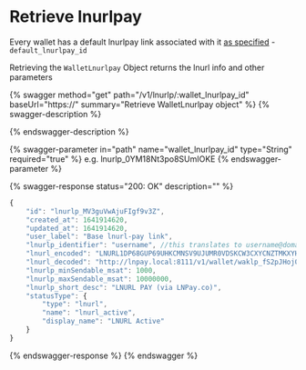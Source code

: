 # Retrieve lnurlpay

Every wallet has a default lnurlpay link associated with it [as specified](../wallets/retrieve.md) - `default_lnurlpay_id`

Retrieving the `WalletLnurlpay` Object returns the lnurl info and other parameters

{% swagger method="get" path="/v1/lnurlp/:wallet_lnurlpay_id" baseUrl="https://<yourdomain>" summary="Retrieve WalletLnurlpay object" %}
{% swagger-description %}

{% endswagger-description %}

{% swagger-parameter in="path" name="wallet_lnurlpay_id" type="String" required="true" %}
e.g. lnurlp\_0YM18Nt3po8SUmIOKE
{% endswagger-parameter %}

{% swagger-response status="200: OK" description="" %}
```javascript
{
    "id": "lnurlp_MV3guVwAjuFIgf9v3Z",
    "created_at": 1641914620,
    "updated_at": 1641914620,
    "user_label": "Base lnurl-pay link",
    "lnurlp_identifier": "username", //this translates to username@domain.com
    "lnurl_encoded": "LNURL1DP68GUP69UHKCMNSV9UJUMR0VDSKCW3CXYCNZTMKXYHHWCTVD3JHGTMHV94KCUZLVEFNYUZ2FPHK5VZR0Q68SU26XDP5XNM2V355XTMVDE6HYMRS9AKXUATJD3C97N2KXDNH24NHG94823JFVANRJA3NTGMJA6YY",
    "lnurl_decoded": "http://lnpay.local:8111/v1/wallet/waklp_fS2pJHoj0Cx4xqZ3CCOjdiC/lnurlp/lnurlp_MV3guVwAjuFIgf9v3Z",
    "lnurlp_minSendable_msat": 1000,
    "lnurlp_maxSendable_msat": 10000000,
    "lnurlp_short_desc": "LNURL PAY (via LNPay.co)",
    "statusType": {
        "type": "lnurl",
        "name": "lnurl_active",
        "display_name": "LNURL Active"
    }
}
```
{% endswagger-response %}
{% endswagger %}

